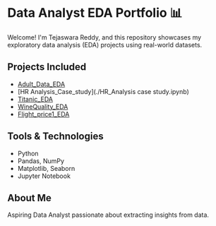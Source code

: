 # Data Analyst EDA Portfolio 📊

Welcome! I'm Tejaswara Reddy, and this repository showcases my exploratory data analysis (EDA) projects using real-world datasets.

## Projects Included
- [Adult_Data_EDA](./Adult_data_EDA.ipynb)
- [HR Analysis_Case_study](./HR_Analysis case study.ipynb)
- [Titanic_EDA](Titanic_EDA.ipynb)
- [WineQuality_EDA](WineQuality.ipynb)
- [Flight_price1_EDA](Flight_price1.ipynb)

## Tools & Technologies
- Python
- Pandas, NumPy
- Matplotlib, Seaborn
- Jupyter Notebook

## About Me
Aspiring Data Analyst passionate about extracting insights from data.

